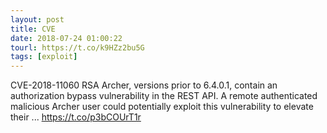```yaml
---
layout: post
title: CVE
date: 2018-07-24 01:00:22
tourl: https://t.co/k9HZz2bu5G
tags: [exploit]
---
```

CVE-2018-11060 RSA Archer, versions prior to 6.4.0.1, contain an authorization bypass vulnerability in the REST API. A remote authenticated malicious Archer user could potentially exploit this vulnerability to elevate their ... https://t.co/p3bCOUrT1r